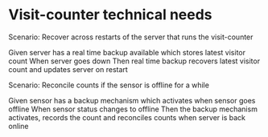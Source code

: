 # Visit-counter technical needs

Scenario: Recover across restarts of the server
that runs the visit-counter

  Given server has a real time backup available which stores
latest visitor count
  When server goes down
  Then real time backup recovers latest visitor count and updates
server on restart

Scenario: Reconcile counts if the sensor is offline for a while

  Given sensor has a backup mechanism which activates when sensor
goes offline
  When sensor status changes to offline
  Then the backup mechanism activates, records the count and
reconciles counts when server is back online
